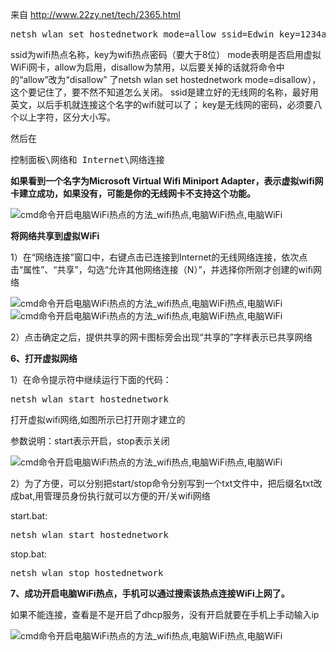 来自 <a href="http://www.22zy.net/tech/2365.html">http://www.22zy.net/tech/2365.html</a>
<pre class="brush:other">netsh wlan set hostednetwork mode=allow ssid=Edwin key=1234asdf</pre>
ssid为wifi热点名称，key为wifi热点密码（要大于8位） mode表明是否启用虚拟WiFi网卡，allow为启用，disallow为禁用，以后要关掉的话就将命令中的“allow”改为“disallow” 了netsh wlan set hostednetwork mode=disallow），这个要记住了，要不然不知道怎么关闭。
ssid是建立好的无线网的名称，最好用英文，以后手机就连接这个名字的wifi就可以了；
key是无线网的密码，必须要八个以上字符，区分大小写。

然后在
<pre class="brush:other">控制面板\网络和 Internet\网络连接</pre>
<strong>如果看到一个名字为Microsoft Virtual Wifi Miniport Adapter，表示虚拟wifi网卡建立成功，如果没有，可能是你的无线网卡不支持这个功能。</strong>

<img src="http://img.22zy.net/uploads/allimg/c150215/1423bF63c4P-55037.jpg-w600" alt="cmd命令开启电脑WiFi热点的方法_wifi热点,电脑WiFi热点,电脑WiFi" />

<strong>将网络共享到虚拟WiFi</strong>

1）在“网络连接”窗口中，右键点击已连接到Internet的无线网络连接，依次点击“属性”、“共享”，勾选“允许其他网络连接（N）”，并选择你所刚才创建的wifi网络

<img src="http://img.22zy.net/uploads/allimg/c150215/1423bF6433V0-AI7.jpg-w600" alt="cmd命令开启电脑WiFi热点的方法_wifi热点,电脑WiFi热点,电脑WiFi" />

<img src="http://img.22zy.net/uploads/allimg/c150215/1423bF64L040-ON6.jpg-w600" alt="cmd命令开启电脑WiFi热点的方法_wifi热点,电脑WiFi热点,电脑WiFi" />

2）点击确定之后，提供共享的网卡图标旁会出现“共享的”字样表示已共享网络

<strong>6、打开虚拟网络</strong>

1）在命令提示符中继续运行下面的代码：
<pre class="brush:other">netsh wlan start hostednetwork</pre>
打开虚拟wifi网络,如图所示已打开刚才建立的

参数说明：start表示开启，stop表示关闭

<img src="http://img.22zy.net/uploads/allimg/c150215/1423bFA13540-XV3.jpg-w600" alt="cmd命令开启电脑WiFi热点的方法_wifi热点,电脑WiFi热点,电脑WiFi" />

2）为了方便，可以分别把start/stop命令分别写到一个txt文件中，把后缀名txt改成bat,用管理员身份执行就可以方便的开/关wifi网络

start.bat:
<pre class="brush:other">netsh wlan start hostednetwork</pre>
stop.bat:
<pre class="brush:other">netsh wlan stop hostednetwork</pre>
<strong>7、成功开启电脑WiFi热点，手机可以通过搜索该热点连接WiFi上网了。</strong>

如果不能连接，查看是不是开启了dhcp服务，没有开启就要在手机上手动输入ip

<img src="http://img.22zy.net/uploads/allimg/c150215/1423bFA51040-a405.jpg-w600" alt="cmd命令开启电脑WiFi热点的方法_wifi热点,电脑WiFi热点,电脑WiFi" />
